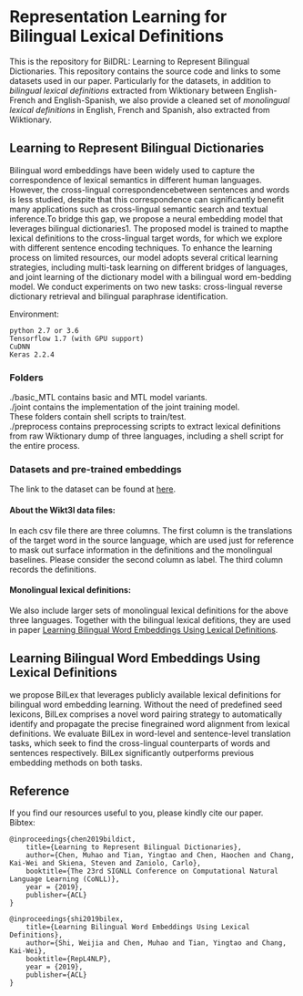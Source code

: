 # Representation Learning for Bilingual Lexical Definitions

This is the repository for BilDRL: Learning to Represent Bilingual Dictionaries. This repository contains the source code and links to some datasets used in our paper. Particularly for the datasets, in addition to *bilingual lexical definitions* extracted from Wiktionary between English-French and English-Spanish, we also provide a cleaned set of *monolingual lexical definitions* in English, French and Spanish, also extracted from Wiktionary.

## Learning to Represent Bilingual Dictionaries

Bilingual word embeddings have been widely used to capture the correspondence of lexical semantics in different human languages. However, the cross-lingual correspondencebetween sentences and words is less studied, despite that this correspondence can significantly benefit many applications such as cross-lingual semantic search and textual inference.To bridge this gap, we propose a neural embedding model that leverages bilingual dictionaries1. The proposed model is trained to mapthe lexical definitions to the cross-lingual target words, for which we explore with different sentence encoding techniques. To enhance the learning process on limited resources, our model adopts several critical learning strategies, including multi-task learning on different bridges of languages, and joint learning of the dictionary model with a bilingual word em-bedding model. We conduct experiments on two new tasks: cross-lingual reverse dictionary retrieval and bilingual paraphrase identification.

Environment:

    python 2.7 or 3.6
    Tensorflow 1.7 (with GPU support)
    CuDNN
    Keras 2.2.4

### Folders

./basic_MTL contains basic and MTL model variants.  
./joint contains the implementation of the joint training model.  
These folders contain shell scripts to train/test.  
./preprocess contains preprocessing scripts to extract lexical definitions from raw Wiktionary dump of three languages, including a shell script for the entire process.  


### Datasets and pre-trained embeddings

The link to the dataset can be found at [here](https://drive.google.com/drive/u/1/folders/1Lm6Q5BxeU0ByR6DZcNfbWpntumiIKhYN).  
#### About the Wikt3l data files:  
In each csv file there are three columns. The first column is the translations of the target word in the source language, which are used just for reference to mask out surface information in the definitions and the monolingual baselines. Please consider the second column as label. The third column records the definitions.   
#### Monolingual lexical definitions:
We also include larger sets of monolingual lexical definitions for the above three languages. Together with the bilingual lexical defitions, they are used in paper [Learning Bilingual Word Embeddings Using Lexical Definitions](https://www.aclweb.org/anthology/W19-4316/).

## Learning Bilingual Word Embeddings Using Lexical Definitions
we propose BilLex that leverages publicly available lexical definitions for bilingual word embedding learning. Without the need of predefined seed lexicons, BilLex comprises a novel word pairing strategy to automatically identify and propagate the precise finegrained word alignment from lexical definitions. We evaluate BilLex in word-level and sentence-level translation tasks, which seek to find the cross-lingual counterparts of words and sentences respectively. BilLex significantly outperforms previous embedding methods on both tasks.

## Reference
If you find our resources useful to you, please kindly cite our paper.  
Bibtex:

    @inproceedings{chen2019bildict,
        title={Learning to Represent Bilingual Dictionaries},
        author={Chen, Muhao and Tian, Yingtao and Chen, Haochen and Chang, Kai-Wei and Skiena, Steven and Zaniolo, Carlo},
        booktitle={The 23rd SIGNLL Conference on Computational Natural Language Learning (CoNLL)},
        year = {2019},
        publisher={ACL}
    }

    @inproceedings{shi2019bilex,
        title={Learning Bilingual Word Embeddings Using Lexical Definitions},
        author={Shi, Weijia and Chen, Muhao and Tian, Yingtao and Chang, Kai-Wei},
        booktitle={RepL4NLP},
        year = {2019},
        publisher={ACL}
    }

